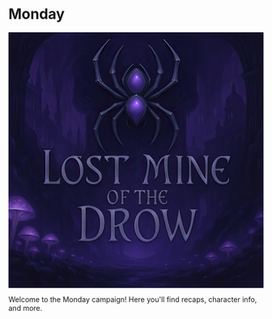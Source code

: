 # Monday

<p align="center">
  <img src="players/LMotD.webp" alt="Campaign Banner" style="max-width: 100%; display: block; margin: 0 auto;" />
</p>

Welcome to the Monday campaign! Here you'll find recaps, character info, and more. 